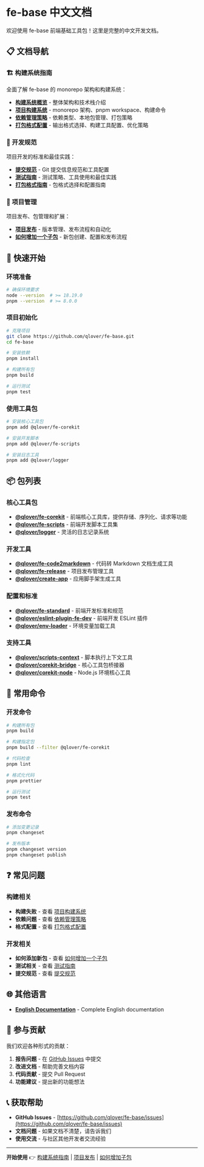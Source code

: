 # fe-base 中文文档

欢迎使用 fe-base 前端基础工具包！这里是完整的中文开发文档。

## 📋 文档导航

### 🏗️ 构建系统指南

全面了解 fe-base 的 monorepo 架构和构建系统：

- **[构建系统概览](./builder-guide/index.md)** - 整体架构和技术栈介绍
- **[项目构建系统](./builder-guide/project-build-system.md)** - monorepo 架构、pnpm workspace、构建命令
- **[依赖管理策略](./builder-guide/dependency-management.md)** - 依赖类型、本地包管理、打包策略
- **[打包格式配置](./builder-guide/build-formats-config.md)** - 输出格式选择、构建工具配置、优化策略

### 📝 开发规范

项目开发的标准和最佳实践：

- **[提交规范](./commit-convention.md)** - Git 提交信息规范和工具配置
- **[测试指南](./testing-guide.md)** - 测试策略、工具使用和最佳实践
- **[打包格式指南](./build-formats.md)** - 包格式选择和配置指南

### 🚀 项目管理

项目发布、包管理和扩展：

- **[项目发布](./project-release.md)** - 版本管理、发布流程和自动化
- **[如何增加一个子包](./how-to-add-a-subpackage.md)** - 新包创建、配置和发布流程

## 🎯 快速开始

### 环境准备

```bash
# 确保环境要求
node --version  # >= 18.19.0
pnpm --version  # >= 8.0.0
```

### 项目初始化

```bash
# 克隆项目
git clone https://github.com/qlover/fe-base.git
cd fe-base

# 安装依赖
pnpm install

# 构建所有包
pnpm build

# 运行测试
pnpm test
```

### 使用工具包

```bash
# 安装核心工具包
pnpm add @qlover/fe-corekit

# 安装开发脚本
pnpm add @qlover/fe-scripts

# 安装日志工具
pnpm add @qlover/logger
```

## 📦 包列表

### 核心工具包
- **[@qlover/fe-corekit](../../packages/fe-corekit/README.md)** - 前端核心工具库，提供存储、序列化、请求等功能
- **[@qlover/fe-scripts](../../packages/fe-scripts/README.md)** - 前端开发脚本工具集
- **[@qlover/logger](../../packages/logger/README.md)** - 灵活的日志记录系统

### 开发工具
- **[@qlover/fe-code2markdown](../../packages/fe-code2markdown/README.md)** - 代码转 Markdown 文档生成工具
- **[@qlover/fe-release](../../packages/fe-release/README.md)** - 项目发布管理工具
- **[@qlover/create-app](../../packages/create-app/README.md)** - 应用脚手架生成工具

### 配置和标准
- **[@qlover/fe-standard](../../packages/fe-standard/README.md)** - 前端开发标准和规范
- **[@qlover/eslint-plugin-fe-dev](../../packages/eslint-plugin-fe-dev/README.md)** - 前端开发 ESLint 插件
- **[@qlover/env-loader](../../packages/env-loader/README.md)** - 环境变量加载工具

### 支持工具
- **[@qlover/scripts-context](../../packages/scripts-context/README.md)** - 脚本执行上下文工具
- **[@qlover/corekit-bridge](../../packages/corekit-bridge/README.md)** - 核心工具包桥接器
- **[@qlover/corekit-node](../../packages/corekit-node/README.md)** - Node.js 环境核心工具

## 🔧 常用命令

### 开发命令
```bash
# 构建所有包
pnpm build

# 构建指定包
pnpm build --filter @qlover/fe-corekit

# 代码检查
pnpm lint

# 格式化代码
pnpm prettier

# 运行测试
pnpm test
```

### 发布命令
```bash
# 添加变更记录
pnpm changeset

# 发布版本
pnpm changeset version
pnpm changeset publish
```

## ❓ 常见问题

### 构建相关
- **构建失败** - 查看 [项目构建系统](./builder-guide/project-build-system.md#常见问题)
- **依赖问题** - 查看 [依赖管理策略](./builder-guide/dependency-management.md#常见问题)
- **格式配置** - 查看 [打包格式配置](./builder-guide/build-formats-config.md#常见问题)

### 开发相关
- **如何添加新包** - 查看 [如何增加一个子包](./how-to-add-a-subpackage.md)
- **测试相关** - 查看 [测试指南](./testing-guide.md)
- **提交规范** - 查看 [提交规范](./commit-convention.md)

## 🌐 其他语言

- **[English Documentation](../en/)** - Complete English documentation

## 🤝 参与贡献

我们欢迎各种形式的贡献：

1. **报告问题** - 在 [GitHub Issues](https://github.com/qlover/fe-base/issues) 中提交
2. **改进文档** - 帮助完善文档内容
3. **代码贡献** - 提交 Pull Request
4. **功能建议** - 提出新的功能想法

## 📞 获取帮助

- **GitHub Issues** - [https://github.com/qlover/fe-base/issues](https://github.com/qlover/fe-base/issues)
- **文档问题** - 如果文档不清楚，请告诉我们
- **使用交流** - 与社区其他开发者交流经验

---

**开始使用** 👉 [构建系统指南](./builder-guide/) | [项目发布](./project-release.md) | [如何增加子包](./how-to-add-a-subpackage.md) 